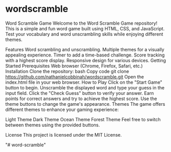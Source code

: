 # wordscramble
Word Scramble Game
Welcome to the Word Scramble Game repository! This is a simple and fun word game built using HTML, CSS, and JavaScript. Test your vocabulary and word unscrambling skills while enjoying different themes.


Features
Word scrambling and unscrambling.
Multiple themes for a visually appealing experience.
Timer to add a time-based challenge.
Score tracking with a highest score display.
Responsive design for various devices.
Getting Started
Prerequisites
Web browser (Chrome, Firefox, Safari, etc.)
Installation
Clone the repository:
bash
Copy code
git clone https://github.com/nathanielcobbinah/wordscramble.git
Open the index.html file in your web browser.
How to Play
Click on the "Start Game" button to begin.
Unscramble the displayed word and type your guess in the input field.
Click the "Check Guess" button to verify your answer.
Earn points for correct answers and try to achieve the highest score.
Use the theme buttons to change the game's appearance.
Themes
The game offers different themes to enhance your gaming experience:

Light Theme
Dark Theme
Ocean Theme
Forest Theme
Feel free to switch between themes using the provided buttons.

License
This project is licensed under the MIT License.

"# word-scramble" 
